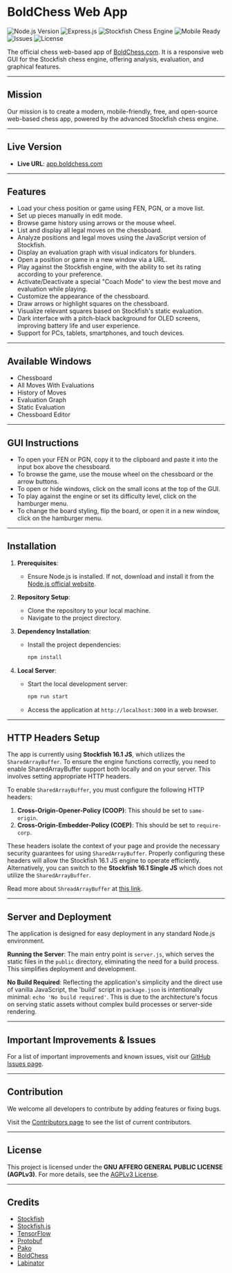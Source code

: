 # BoldChess Web App

![Node.js Version](https://img.shields.io/badge/Node.js-v20.18.0-339933)
![Express.js](https://img.shields.io/badge/Express.js-4.21.1-259dff)
![Stockfish Chess Engine](https://img.shields.io/badge/Stockfish_Version-16.1-358853)
![Mobile Ready](https://img.shields.io/badge/Mobile_Ready-Yes-985b68)
![Issues](https://img.shields.io/github/issues-search/LabinatorSolutions/boldchess-web-app?label=Known%20Bugs&query=is%3Aissue+is%3Aopen+label%3Abug)
![License](https://img.shields.io/badge/License-AGPL_v3-663366)

The official chess web-based app of [BoldChess.com](https://boldchess.com/).
It is a responsive web GUI for the Stockfish chess engine, offering analysis, evaluation, and graphical features.

---

## Mission

Our mission is to create a modern, mobile-friendly, free, and open-source web-based chess app, powered by the advanced Stockfish chess engine.

---

## Live Version

- **Live URL**: [app.boldchess.com](https://app.boldchess.com/)

---

## Features

- Load your chess position or game using FEN, PGN, or a move list.
- Set up pieces manually in edit mode.
- Browse game history using arrows or the mouse wheel.
- List and display all legal moves on the chessboard.
- Analyze positions and legal moves using the JavaScript version of Stockfish.
- Display an evaluation graph with visual indicators for blunders.
- Open a position or game in a new window via a URL.
- Play against the Stockfish engine, with the ability to set its rating according to your preference.
- Activate/Deactivate a special "Coach Mode" to view the best move and evaluation while playing.
- Customize the appearance of the chessboard.
- Draw arrows or highlight squares on the chessboard.
- Visualize relevant squares based on Stockfish's static evaluation.
- Dark interface with a pitch-black background for OLED screens, improving battery life and user experience.
- Support for PCs, tablets, smartphones, and touch devices.

---

## Available Windows

- Chessboard
- All Moves With Evaluations
- History of Moves
- Evaluation Graph
- Static Evaluation
- Chessboard Editor

---

## GUI Instructions

- To open your FEN or PGN, copy it to the clipboard and paste it into the input box above the chessboard.
- To browse the game, use the mouse wheel on the chessboard or the arrow buttons.
- To open or hide windows, click on the small icons at the top of the GUI.
- To play against the engine or set its difficulty level, click on the hamburger menu.
- To change the board styling, flip the board, or open it in a new window, click on the hamburger menu.

---

## Installation

1. **Prerequisites**:
   - Ensure Node.js is installed. If not, download and install it from the [Node.js official website](https://nodejs.org/).

2. **Repository Setup**:
   - Clone the repository to your local machine.
   - Navigate to the project directory.

3. **Dependency Installation**:
   - Install the project dependencies:
     ```bash
     npm install
     ```

4. **Local Server**:
   - Start the local development server:
     ```bash
     npm run start
     ```
   - Access the application at `http://localhost:3000` in a web browser.

---

## HTTP Headers Setup

The app is currently using **Stockfish 16.1 JS**, which utilizes the `SharedArrayBuffer`. To ensure the engine functions correctly, you need to enable SharedArrayBuffer support both locally and on your server. This involves setting appropriate HTTP headers.

To enable `SharedArrayBuffer`, you must configure the following HTTP headers:

1. **Cross-Origin-Opener-Policy (COOP)**: This should be set to `same-origin`.
2. **Cross-Origin-Embedder-Policy (COEP)**: This should be set to `require-corp`.

These headers isolate the context of your page and provide the necessary security guarantees for using `SharedArrayBuffer`. Properly configuring these headers will allow the Stockfish 16.1 JS engine to operate efficiently. Alternatively, you can switch to the **Stockfish 16.1 Single JS** which does not utilize the `SharedArrayBuffer`.

Read more about `ShreadArrayBuffer` at [this link](https://developer.mozilla.org/en-US/docs/Web/JavaScript/Reference/Global_Objects/SharedArrayBuffer).

---

## Server and Deployment

The application is designed for easy deployment in any standard Node.js environment.

**Running the Server**: The main entry point is `server.js`, which serves the static files in the `public` directory, eliminating the need for a build process. This simplifies deployment and development.

**No Build Required**: Reflecting the application's simplicity and the direct use of vanilla JavaScript, the 'build' script in `package.json` is intentionally minimal: `echo 'No build required'`. This is due to the architecture's focus on serving static assets without complex build processes or server-side rendering.

---

## Important Improvements & Issues

For a list of important improvements and known issues, visit our [GitHub Issues page](https://github.com/LabinatorSolutions/boldchess-web-app/issues).

---

## Contribution

We welcome all developers to contribute by adding features or fixing bugs.

Visit the [Contributors page](https://github.com/LabinatorSolutions/boldchess-web-app/graphs/contributors) to see the list of current contributors.

---

## License

This project is licensed under the **GNU AFFERO GENERAL PUBLIC LICENSE (AGPLv3)**. For more details, see the [AGPLv3 License](https://www.gnu.org/licenses/agpl-3.0.html).

---

## Credits

- [Stockfish](https://github.com/mcostalba/Stockfish)
- [Stockfish.js](https://github.com/nmrugg/stockfish.js)
- [TensorFlow](https://github.com/tensorflow/tensorflow)
- [Protobuf](https://github.com/protobufjs/protobuf.js)
- [Pako](https://github.com/nodeca/pako)
- [BoldChess](https://boldchess.com/)
- [Labinator](https://labinator.com/)